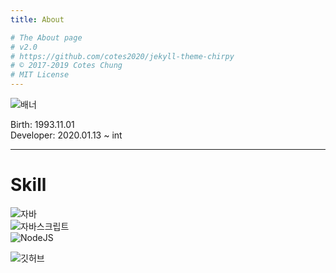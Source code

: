 ```yaml
---
title: About

# The About page
# v2.0
# https://github.com/cotes2020/jekyll-theme-chirpy
# © 2017-2019 Cotes Chung
# MIT License
---
```

![배너](https://develop.or.kr/assets/img/avatar.png)<br />

Birth: 1993.11.01<br />
Developer: 2020.01.13 ~ int<br />

---
# Skill

![자바](https://img.shields.io/badge/-Java-fc7b03?style=for-the-badge&logo=java&logoColor=fff)<br />
![자바스크립트](https://img.shields.io/badge/-Javascript-f5c800?style=for-the-badge&logo=javascript&logoColor=fff)<br />
![NodeJS](https://img.shields.io/badge/-NodeJS-3fa836?style=for-the-badge&logo=node.js&logoColor=fff)<br />

![깃허브](https://github-readme-stats.vercel.app/api?username=0n1dev&show_icons=true)<br /> 

